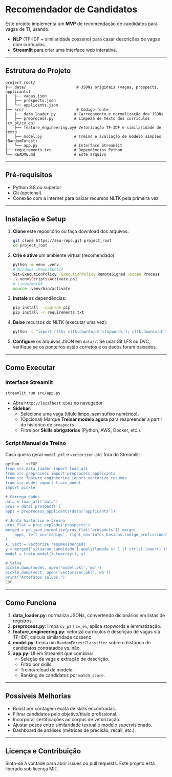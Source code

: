 # Recomendador de Candidatos

Este projeto implementa um **MVP** de recomendação de candidatos para vagas de TI, usando:

- **NLP** (TF-IDF + similaridade cosseno) para casar descrições de vagas com currículos.
- **Streamlit** para criar uma interface web interativa.

---

## Estrutura do Projeto

```
project_root/
├── data/                      # JSONs originais (vagas, prospects, applicants)
│   ├── vagas.json
│   ├── prospects.json
│   └── applicants.json
├── src/                       # Código-fonte
│   ├── data_loader.py        # Carregamento e normalização dos JSONs
│   ├── preprocess.py         # Limpeza de texto dos currículos (cv_pt/cv_en)
│   ├── feature_engineering.py# Vetorização TF-IDF e similaridade de texto
│   ├── model.py              # Treino e avaliação de modelo simples (RandomForest)
│   └── app.py                # Interface Streamlit
├── requirements.txt          # Dependências Python
└── README.md                 # Este arquivo
```

---

## Pré-requisitos

- Python 3.8 ou superior
- Git (opcional)
- Conexão com a internet para baixar recursos NLTK pela primeira vez

---

## Instalação e Setup

1. **Clone** este repositório ou faça download dos arquivos:

   ```bash
   git clone https://seu-repo.git project_root
   cd project_root
   ```

2. **Crie e ative** um ambiente virtual (recomendado):

   ```bash
   python -m venv .venv
   # Windows (PowerShell)
   Set-ExecutionPolicy -ExecutionPolicy RemoteSigned -Scope Process
   .\.venv\Scripts\Activate.ps1
   # Linux/macOS
   source .venv/bin/activate
   ```

3. **Instale** as dependências:

   ```bash
   pip install --upgrade pip
   pip install -r requirements.txt
   ```

4. **Baixe** recursos do NLTK (executar uma vez):

   ```bash
   python -c "import nltk; nltk.download('stopwords'); nltk.download('wordnet')"
   ```

5. **Configure** os arquivos JSON em `data//`. Se usar Git LFS ou DVC, verifique se os ponteiros estão corretos e os dados foram baixados.

---

## Como Executar

### Interface Streamlit

```bash
streamlit run src/app.py
```

- Abra `http://localhost:8501` no navegador.
- **Sidebar**:
  - Selecione uma vaga (título limpo, sem sufixo numérico).
  - (Opcional) Marque **Treinar modelo agora** para reapreender a partir do histórico de `prospects`.
  - Filtre por **Skills obrigatórias** (Python, AWS, Docker, etc.).

### Script Manual de Treino

Caso queira gerar `model.pkl` e `vectorizer.pkl` fora do Streamlit:

```bash
python - <<EOF
from src.data_loader import load_all
from src.preprocess import preprocess_applicants
from src.feature_engineering import vectorize_resumes
from src.model import train_model
import pickle

# Carrega dados
data = load_all('data')
pros = data['prospects']
apps = preprocess_applicants(data['applicants'])

# Junta histórico e treina
pros_flat = pros.explode('prospects')
merged = pd.json_normalize(pros_flat['prospects']).merge(
    apps, left_on='codigo', right_on='infos_basicas.codigo_profissional'
)
X, vect = vectorize_resumes(merged)
y = merged['situacao_candidado'].apply(lambda s: 1 if str(s).lower() in ['hired','contratado'] else 0)
model = train_model(X.toarray(), y)

# Salva
pickle.dump(model, open('model.pkl','wb'))
pickle.dump(vect, open('vectorizer.pkl','wb'))
print("Artefatos salvos.")
EOF
```

---

## Como Funciona

1. **data\_loader.py**: normaliza JSONs, convertendo dicionários em listas de registros.
2. **preprocess.py**: limpa `cv_pt` / `cv_en`, aplica stopwords e lemmatização.
3. **feature\_engineering.py**: vetoriza currículos e descrição de vagas via TF-IDF; calcula similaridade cosseno.
4. **model.py**: treina um `RandomForestClassifier` sobre o histórico de candidatos contratados vs. não.
5. **app.py**: UI em Streamlit que combina:
   - Seleção de vaga e extração de descrição.
   - Filtro por skills.
   - Treino/reload de modelo.
   - Ranking de candidatos por `match_score`.

---

## Possíveis Melhorias

- Boost por contagem exata de skills encontradas.
- Filtrar candidatos pelo objetivo/título profissional.
- Incorporar certificações ao corpus de vetorização.
- Ajustar pesos entre similaridade textual e modelo supervisionado.
- Dashboard de análises (métricas de precisão, recall, etc.).

---

## Licença e Contribuição

Sinta-se à vontade para abrir issues ou pull requests. Este projeto está liberado sob licença MIT.



